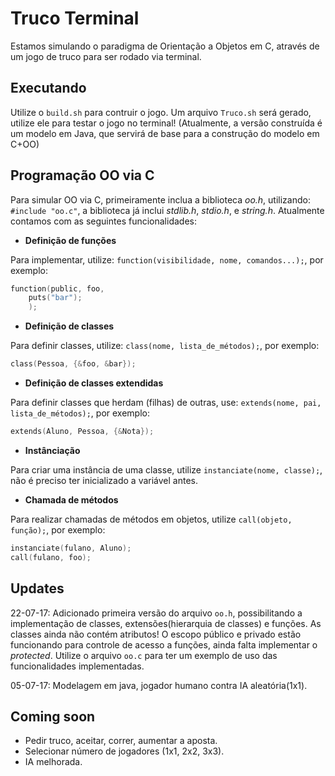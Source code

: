 # Truco Terminal
Estamos simulando o paradigma de Orientação a Objetos em C, através de um jogo de truco para ser rodado via terminal.
## Executando
Utilize o `build.sh` para contruir o jogo. Um arquivo `Truco.sh` será gerado, utilize ele para testar o jogo no terminal!
(Atualmente, a versão construída é um modelo em Java, que servirá de base para a construção do modelo em C+OO)
## Programação OO via C
Para simular OO via C, primeiramente inclua a biblioteca _oo.h_, utilizando: `#include "oo.c"`, a biblioteca já inclui _stdlib.h_, _stdio.h_, e _string.h_. Atualmente contamos com as seguintes funcionalidades:
- **Definição de funções**

Para implementar, utilize: `function(visibilidade, nome, comandos...);`, por exemplo:
```C
function(public, foo,
	puts("bar");
	);
```
- **Definição de classes**

Para definir classes, utilize: `class(nome, lista_de_métodos);`, por exemplo:
```C
class(Pessoa, {&foo, &bar});
```
- **Definição de classes extendidas**

Para definir classes que herdam (filhas) de outras, use: `extends(nome, pai, lista_de_métodos);`, por exemplo:
```C
extends(Aluno, Pessoa, {&Nota});
```
- **Instânciação**

Para criar uma instância de uma classe, utilize `instanciate(nome, classe);`, não é preciso ter inicializado a variável antes.
- **Chamada de métodos**

Para realizar chamadas de métodos em objetos, utilize `call(objeto, função);`, por exemplo:
```C
instanciate(fulano, Aluno);
call(fulano, foo);
```

## Updates
22-07-17: Adicionado primeira versão do arquivo ``oo.h``, possibilitando a implementação de classes, extensões(hierarquia de classes) e funções. As classes ainda não contém atributos! O escopo público e privado estão funcionando para controle de acesso a funções, ainda falta implementar o _protected_. Utilize o arquivo `oo.c` para ter um exemplo de uso das funcionalidades implementadas.

05-07-17: Modelagem em java, jogador humano contra IA aleatória(1x1).
## Coming soon
- Pedir truco, aceitar, correr, aumentar a aposta.
- Selecionar número de jogadores (1x1, 2x2, 3x3).
- IA melhorada.
